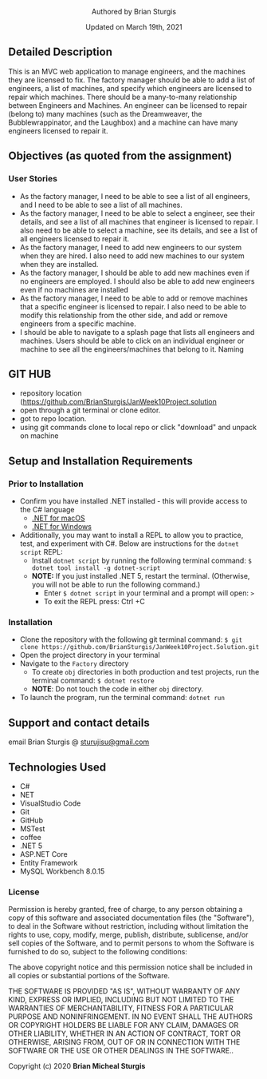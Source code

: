 <p align="center"> Authored by Brian Sturgis</p>
<p align="center">Updated on March 19th, 2021</p>

## Detailed Description
This is an MVC web application to manage engineers, and the machines they are licensed to fix. The factory manager should be able to add a list of engineers, a list of machines, and specify which engineers are licensed to repair which machines. There should be a many-to-many relationship between Engineers and Machines. An engineer can be licensed to repair (belong to) many machines (such as the Dreamweaver, the Bubblewrappinator, and the Laughbox) and a machine can have many engineers licensed to repair it.

## Objectives (as quoted from the assignment)
### User Stories
- As the factory manager, I need to be able to see a list of all engineers, and I need to be able to see a list of all machines.
- As the factory manager, I need to be able to select a engineer, see their details, and see a list of all machines that engineer is licensed to repair. I also need to be able to select a machine, see its details, and see a list of all engineers licensed to repair it.
- As the factory manager, I need to add new engineers to our system when they are hired. I also need to add new machines to our system when they are installed.
- As the factory manager, I should be able to add new machines even if no engineers are employed. I should also be able to add new engineers even if no machines are installed
- As the factory manager, I need to be able to add or remove machines that a specific engineer is licensed to repair. I also need to be able to modify this relationship from the other side, and add or remove engineers from a specific machine.
- I should be able to navigate to a splash page that lists all engineers and machines. Users should be able to click on an individual engineer or machine to see all the engineers/machines that belong to it.
Naming

## GIT HUB
- repository location (https://github.com/BrianSturgis/JanWeek10Project.solution
- open through a git terminal or clone editor.
- got to repo location.
- using git commands clone to local repo or click "download" and unpack on machine

## Setup and Installation Requirements

### Prior to Installation
* Confirm you have installed .NET installed - this will provide access to the C# language
  * [.NET for macOS](https://dotnet.microsoft.com/download/dotnet/thank-you/sdk-5.0.100-macos-x64-installer)
  * [.NET for Windows](https://dotnet.microsoft.com/download/dotnet/thank-you/sdk-5.0.102-windows-x64-installer)
* Additionally, you may want to install a REPL to allow you to practice, test, and experiment with C#. Below are instructions for the ```dotnet script``` REPL:
  * Install ```dotnet script``` by running the following terminal command: ```$ dotnet tool install -g dotnet-script```
  * **NOTE:** If you just installed .NET 5, restart the terminal. (Otherwise, you will not be able to run the following command.)
    * Enter ```$ dotnet script``` in your terminal and a prompt will open: ```>```
    * To exit the REPL press: Ctrl +C

### Installation
* Clone the repository with the following git terminal command: ```$ git clone https://github.com/BrianSturgis/JanWeek10Project.Solution.git```
* Open the project directory in your terminal
* Navigate to the ```Factory``` directory
    * To create ```obj``` directories in both production and test projects, run the terminal command: ```$ dotnet restore```
    * **NOTE**: Do not touch the code in either ```obj``` directory.
* To launch the program, run the terminal command: ```dotnet run```

## Support and contact details
email Brian Sturgis @ <sturujisu@gmail.com>

## Technologies Used
* C#
* NET
* VisualStudio Code
* Git
* GitHub
* MSTest
* coffee
* .NET 5
* ASP.NET Core
* Entity Framework
* MySQL Workbench 8.0.15

### License
Permission is hereby granted, free of charge, to any person obtaining a copy of this software and associated documentation files (the "Software"), to deal in the Software without restriction, including without limitation the rights to use, copy, modify, merge, publish, distribute, sublicense, and/or sell copies of the Software, and to permit persons to whom the Software is furnished to do so, subject to the following conditions:

The above copyright notice and this permission notice shall be included in all copies or substantial portions of the Software.

THE SOFTWARE IS PROVIDED "AS IS", WITHOUT WARRANTY OF ANY KIND, EXPRESS OR IMPLIED, INCLUDING BUT NOT LIMITED TO THE WARRANTIES OF MERCHANTABILITY, FITNESS FOR A PARTICULAR PURPOSE AND NONINFRINGEMENT. IN NO EVENT SHALL THE AUTHORS OR COPYRIGHT HOLDERS BE LIABLE FOR ANY CLAIM, DAMAGES OR OTHER LIABILITY, WHETHER IN AN ACTION OF CONTRACT, TORT OR OTHERWISE, ARISING FROM, OUT OF OR IN CONNECTION WITH THE SOFTWARE OR THE USE OR OTHER DEALINGS IN THE SOFTWARE..

Copyright (c) 2020 **Brian Micheal Sturgis**